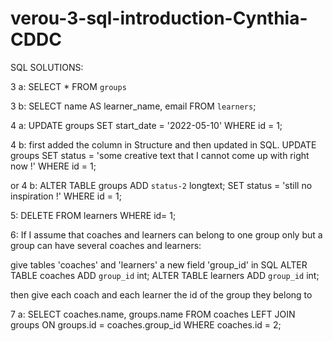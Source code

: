 # verou-3-sql-introduction-Cynthia-CDDC
SQL SOLUTIONS:

3 a:
SELECT * FROM `groups`

3 b:
SELECT name AS learner_name, email
FROM `learners`;

4 a:
UPDATE groups
SET start_date = '2022-05-10'
WHERE id = 1;

4 b:
first added the column in Structure and then updated in SQL.
UPDATE groups
SET status = 'some creative text that I cannot come up with right now !'
WHERE id = 1;

or 4 b:
ALTER TABLE groups
ADD `status-2` longtext;
SET status = 'still no inspiration !'
WHERE id = 1;

5:
DELETE FROM learners WHERE id= 1;

6: 
If I assume that coaches and learners can belong to one group only but a group can have several coaches and learners:

give tables 'coaches' and 'learners' a new field 'group_id' in SQL
ALTER TABLE coaches
ADD `group_id` int;
ALTER TABLE learners
ADD `group_id` int;

then give each coach and each learner the id of the group they belong to

7 a:
SELECT coaches.name, groups.name 
FROM coaches 
LEFT JOIN groups 
ON groups.id = coaches.group_id 
WHERE coaches.id = 2;